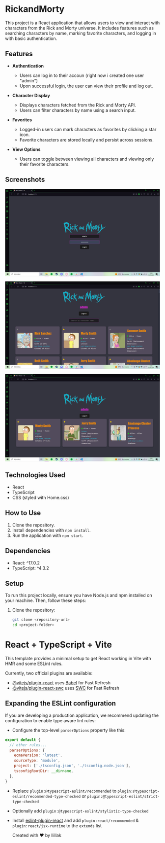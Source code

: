 # RickandMorty

This project is a React application that allows users to view and interact with characters from the Rick and Morty universe. It includes features such as searching characters by name, marking favorite characters, and logging in with basic authentication.

## Features

- **Authentication**
  - Users can log in to their accoun (right now i created one user "admin")
  - Upon successful login, the user can view their profile and log out.

- **Character Display**
  - Displays characters fetched from the Rick and Morty API.
  - Users can filter characters by name using a search input.

- **Favorites**
  - Logged-in users can mark characters as favorites by clicking a star icon.
  - Favorite characters are stored locally and persist across sessions.

- **View Options**
  - Users can toggle between viewing all characters and viewing only their favorite characters.

## Screenshots

![Screenshot 1](/screenshots/screenshot1.png)

![Screenshot 2](/screenshots/screenshot2.png)

![Screenshot 3](/screenshots/screenshot3.png)

## Technologies Used

- React
- TypeScript
- CSS (styled with Home.css)

## How to Use

1. Clone the repository.
2. Install dependencies with `npm install`.
3. Run the application with `npm start`.

## Dependencies

- React: ^17.0.2
- TypeScript: ^4.3.2

## Setup

To run this project locally, ensure you have Node.js and npm installed on your machine. Then, follow these steps:

1. Clone the repository:
   ```bash
   git clone <repository-url>
   cd <project-folder>
   ```
# React + TypeScript + Vite

This template provides a minimal setup to get React working in Vite with HMR and some ESLint rules.

Currently, two official plugins are available:

- [@vitejs/plugin-react](https://github.com/vitejs/vite-plugin-react/blob/main/packages/plugin-react/README.md) uses [Babel](https://babeljs.io/) for Fast Refresh
- [@vitejs/plugin-react-swc](https://github.com/vitejs/vite-plugin-react-swc) uses [SWC](https://swc.rs/) for Fast Refresh

## Expanding the ESLint configuration

If you are developing a production application, we recommend updating the configuration to enable type aware lint rules:

- Configure the top-level `parserOptions` property like this:

```js
export default {
  // other rules...
  parserOptions: {
    ecmaVersion: 'latest',
    sourceType: 'module',
    project: ['./tsconfig.json', './tsconfig.node.json'],
    tsconfigRootDir: __dirname,
  },
}
```

- Replace `plugin:@typescript-eslint/recommended` to `plugin:@typescript-eslint/recommended-type-checked` or `plugin:@typescript-eslint/strict-type-checked`
- Optionally add `plugin:@typescript-eslint/stylistic-type-checked`
- Install [eslint-plugin-react](https://github.com/jsx-eslint/eslint-plugin-react) and add `plugin:react/recommended` & `plugin:react/jsx-runtime` to the `extends` list

   Created with ❤️ by llillak
